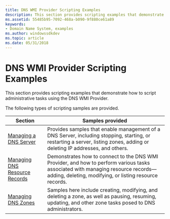 ```yaml
---
title: DNS WMI Provider Scripting Examples
description: This section provides scripting examples that demonstrate how to script administrative tasks using the DNS WMI Provider.
ms.assetid: 55485b95-7092-468a-b090-9f880ce61a89
keywords:
- Domain Name System, examples
ms.author: windowssdkdev
ms.topic: article
ms.date: 05/31/2018
---
```


# DNS WMI Provider Scripting Examples

This section provides scripting examples that demonstrate how to script administrative tasks using the DNS WMI Provider.

The following types of scripting samples are provided.



| Section                                                                                     | Samples provided                                                                                                                                                                          |
|---------------------------------------------------------------------------------------------|-------------------------------------------------------------------------------------------------------------------------------------------------------------------------------------------|
| [Managing a DNS Server](dns-wmi-provider-samples-managing-a-dns-server.md)                 | Provides samples that enable management of a DNS Server, including stopping, starting, or restarting a server, listing zones, adding or deleting IP addresses, and others.                |
| [Managing DNS Resource Records](dns-wmi-provider-samples-managing-dns-resource-records.md) | Demonstrates how to connect to the DNS WMI Provider, and how to perform various tasks associated with managing resource records—adding, deleting, modifying, or listing resource records. |
| [Managing DNS Zones](dns-wmi-provider-samples-managing-dns-zones.md)                       | Samples here include creating, modifying, and deleting a zone, as well as pausing, resuming, updating, and other zone tasks posed to DNS administrators.                                  |



 

 

 




